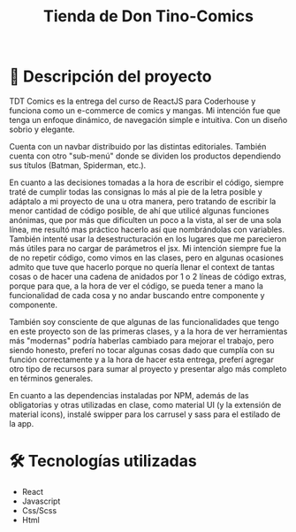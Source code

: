 <h1 align="center">Tienda de Don Tino-Comics</h1> 
<br>

# 📝 Descripción del proyecto

TDT Comics es la entrega del curso de ReactJS para Coderhouse y funciona como un e-commerce de comics y mangas. Mi intención fue que tenga un enfoque dinámico, de navegación simple e intuitiva. Con un diseño sobrio y elegante.
 
Cuenta con un navbar distribuido por las distintas editoriales. También cuenta con otro "sub-menú" donde se dividen los productos dependiendo sus títulos (Batman, Spiderman, etc.).

En cuanto a las decisiones tomadas a la hora de escribir el código, siempre traté de cumplir todas las consignas lo más al pie de la letra posible y adáptalo a mi proyecto de una u otra manera, pero tratando de escribir la menor cantidad de código posible, de ahí que utilicé algunas funciones anónimas, que por más que dificulten un poco a la vista, al ser de una sola línea, me resultó mas práctico hacerlo así que nombrándolas con variables. También intenté usar la desestructuración en los lugares que me parecieron más útiles para no cargar de parámetros el jsx.
Mi intención siempre fue la de no repetir código, como vimos en las clases, pero en algunas ocasiones admito que tuve que hacerlo porque no quería llenar el context de tantas cosas o de hacer una cadena de anidados por 1 o 2 líneas de código extras, porque para que, a la hora de ver el código, se pueda tener a mano la funcionalidad de cada cosa y no andar buscando entre componente y componente.

También soy consciente de que algunas de las funcionalidades que tengo en este proyecto son de las primeras clases, y a la hora de ver herramientas más "modernas" podría haberlas cambiado para mejorar el trabajo, pero siendo honesto, preferí no tocar algunas cosas dado que cumplía con su función correctamente y a la hora de hacer esta entrega, preferí agregar otro tipo de recursos para sumar al proyecto y presentar algo más completo en términos generales.

En cuanto a las dependencias instaladas por NPM, además de las obligatorias y otras utilizadas en clase, como material UI (y la extensión de material icons), instalé swipper para los carrusel y sass para el estilado de la app.

# 🛠️ Tecnologías utilizadas

<ul> 
<li>React</li>
<li>Javascript</li>
<li>Css/Scss</li>
<li>Html</li>
</ul>
